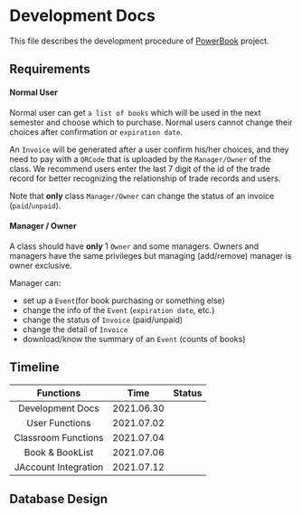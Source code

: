 # Development Docs
This file describes the development procedure of [PowerBook](https://github/truc0/powerbook) project.

## Requirements
#### Normal User
Normal user can get `a list of books` which will be used in the next semester and choose which to purchase.
Normal users cannot change their choices after confirmation or `expiration date`.

An `Invoice` will be generated after a user confirm his/her choices, and they need to pay with a `QRCode` that
is uploaded by the `Manager/Owner` of the class. 
We recommend users enter the last 7 digit of the id of the trade record for better recognizing the relationship of
trade records and users.

Note that **only** class `Manager/Owner` can change the status of an invoice (`paid`/`unpaid`).

#### Manager / Owner
A class should have **only** 1 `Owner` and some managers.
Owners and managers have the same privileges but managing (add/remove) manager is owner exclusive.

Manager can:
- set up a `Event`(for book purchasing or something else)
- change the info of the `Event` (`expiration date`, etc.)
- change the status of `Invoice` (paid/unpaid)
- change the detail of `Invoice`
- download/know the summary of an `Event` (counts of books)

## Timeline
| Functions            | Time       | Status |
| :---:                | :---:      | :---:  |
| Development Docs     | 2021.06.30 |        |
| User Functions       | 2021.07.02 |        |
| Classroom Functions  | 2021.07.04 |        |
| Book & BookList      | 2021.07.06 |        |
| JAccount Integration | 2021.07.12 |        |

## Database Design
